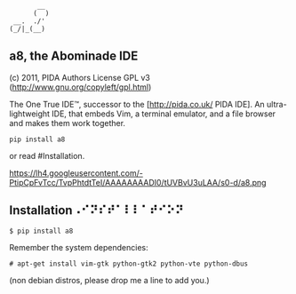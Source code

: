 ```
       __ 
      (  )
 __.  ./' 
(_/|_(__)
```

a8, the Abominade IDE
--

(c) 2011, PIDA Authors
License GPL v3 (http://www.gnu.org/copyleft/gpl.html)



The One True IDE™, successor to the [http://pida.co.uk/ PIDA IDE]. An ultra-lightweight IDE, that embeds Vim, a terminal emulator, and a file browser and makes them work together.

    pip install a8

or read #Installation.

https://lh4.googleusercontent.com/-PtipCpFvTcc/TvpPhtdtTeI/AAAAAAAADI0/tUVBvU3uLAA/s0-d/a8.png


Installation⠠⠊⠝⠎⠞⠁⠇⠇⠁⠞⠊⠕⠝
--

    $ pip install a8

Remember the system dependencies:

    # apt-get install vim-gtk python-gtk2 python-vte python-dbus

(non debian distros, please drop me a line to add you.)


